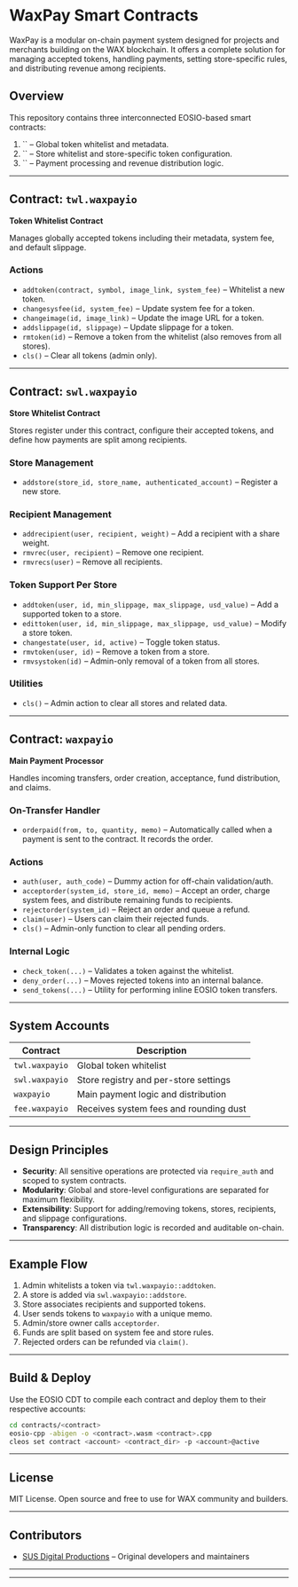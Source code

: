 # WaxPay Smart Contracts

WaxPay is a modular on-chain payment system designed for projects and merchants building on the WAX blockchain. It offers a complete solution for managing accepted tokens, handling payments, setting store-specific rules, and distributing revenue among recipients.

## Overview

This repository contains three interconnected EOSIO-based smart contracts:

1. `` – Global token whitelist and metadata.
2. `` – Store whitelist and store-specific token configuration.
3. `` – Payment processing and revenue distribution logic.

---

## Contract: `twl.waxpayio`

**Token Whitelist Contract**

Manages globally accepted tokens including their metadata, system fee, and default slippage.

### Actions

- `addtoken(contract, symbol, image_link, system_fee)` – Whitelist a new token.
- `changesysfee(id, system_fee)` – Update system fee for a token.
- `changeimage(id, image_link)` – Update the image URL for a token.
- `addslippage(id, slippage)` – Update slippage for a token.
- `rmtoken(id)` – Remove a token from the whitelist (also removes from all stores).
- `cls()` – Clear all tokens (admin only).

---

## Contract: `swl.waxpayio`

**Store Whitelist Contract**

Stores register under this contract, configure their accepted tokens, and define how payments are split among recipients.

### Store Management

- `addstore(store_id, store_name, authenticated_account)` – Register a new store.

### Recipient Management

- `addrecipient(user, recipient, weight)` – Add a recipient with a share weight.
- `rmvrec(user, recipient)` – Remove one recipient.
- `rmvrecs(user)` – Remove all recipients.

### Token Support Per Store

- `addtoken(user, id, min_slippage, max_slippage, usd_value)` – Add a supported token to a store.
- `edittoken(user, id, min_slippage, max_slippage, usd_value)` – Modify a store token.
- `changestate(user, id, active)` – Toggle token status.
- `rmvtoken(user, id)` – Remove a token from a store.
- `rmvsystoken(id)` – Admin-only removal of a token from all stores.

### Utilities

- `cls()` – Admin action to clear all stores and related data.

---

## Contract: `waxpayio`

**Main Payment Processor**

Handles incoming transfers, order creation, acceptance, fund distribution, and claims.

### On-Transfer Handler

- `orderpaid(from, to, quantity, memo)` – Automatically called when a payment is sent to the contract. It records the order.

### Actions

- `auth(user, auth_code)` – Dummy action for off-chain validation/auth.
- `acceptorder(system_id, store_id, memo)` – Accept an order, charge system fees, and distribute remaining funds to recipients.
- `rejectorder(system_id)` – Reject an order and queue a refund.
- `claim(user)` – Users can claim their rejected funds.
- `cls()` – Admin-only function to clear all pending orders.

### Internal Logic

- `check_token(...)` – Validates a token against the whitelist.
- `deny_order(...)` – Moves rejected tokens into an internal balance.
- `send_tokens(...)` – Utility for performing inline EOSIO token transfers.

---

## System Accounts

| Contract       | Description                            |
| -------------- | -------------------------------------- |
| `twl.waxpayio` | Global token whitelist                 |
| `swl.waxpayio` | Store registry and per-store settings  |
| `waxpayio`     | Main payment logic and distribution    |
| `fee.waxpayio` | Receives system fees and rounding dust |

---

## Design Principles

- **Security**: All sensitive operations are protected via `require_auth` and scoped to system contracts.
- **Modularity**: Global and store-level configurations are separated for maximum flexibility.
- **Extensibility**: Support for adding/removing tokens, stores, recipients, and slippage configurations.
- **Transparency**: All distribution logic is recorded and auditable on-chain.

---

## Example Flow

1. Admin whitelists a token via `twl.waxpayio::addtoken`.
2. A store is added via `swl.waxpayio::addstore`.
3. Store associates recipients and supported tokens.
4. User sends tokens to `waxpayio` with a unique memo.
5. Admin/store owner calls `acceptorder`.
6. Funds are split based on system fee and store rules.
7. Rejected orders can be refunded via `claim()`.

---

## Build & Deploy

Use the EOSIO CDT to compile each contract and deploy them to their respective accounts:

```sh
cd contracts/<contract>
eosio-cpp -abigen -o <contract>.wasm <contract>.cpp
cleos set contract <account> <contract_dir> -p <account>@active
```

---

## License

MIT License. Open source and free to use for WAX community and builders.

---

## Contributors

- [SUS Digital Productions](https://github.com/SUS-Digital-Productions) – Original developers and maintainers

---

---

